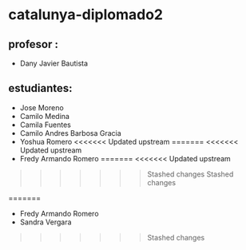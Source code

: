 # catalunya-diplomado2

## profesor :

- Dany Javier Bautista

## estudiantes:
- Jose Moreno
- Camilo Medina 
- Camila Fuentes
- Camilo Andres Barbosa Gracia
- Yoshua Romero
<<<<<<< Updated upstream
=======
<<<<<<< Updated upstream
- Fredy Armando Romero
=======
<<<<<<< Updated upstream
>>>>>>> Stashed changes
>>>>>>> Stashed changes

=======
- Fredy Armando Romero
- Sandra Vergara
>>>>>>> Stashed changes

